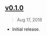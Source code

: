 ## [v0.1.0]

> Aug 17, 2018

- Initial release.

[v0.1.0]: https://github.com/rstacruz/remount/tree/v0.1.0

